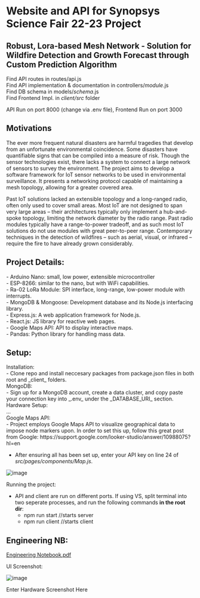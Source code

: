 <h1>Website and API for Synopsys Science Fair 22-23 Project</h1>
<h2>Robust, Lora-based Mesh Network - Solution for Wildfire Detection and Growth Forecast through Custom Prediction Algorithm</h2>

Find API routes in routes/api.js <br>
Find API implementation & documentation in controllers/_module_.js <br>
Find DB schema in models/_schema_.js <br>
Find Frontend Impl. in _client/src_ folder <br>

API Run on port 8000 (change via .env file), Frontend Run on port 3000

<h2>Motivations</h2>

The ever more frequent natural disasters are harmful tragedies that develop from an unfortunate environmental coincidence. Some disasters have quantifiable signs that can be compiled into a measure of risk. Though the sensor technologies exist, there lacks a system to connect a large network of sensors to survey the environment. The project aims to develop a software framework for IoT sensor networks to be used in environmental surveillance. It presents a networking protocol capable of maintaining a mesh topology, allowing for a greater covered area. 

Past IoT solutions lacked an extensible topology and a long-ranged radio, often only used to cover small areas. Most IoT are not designed to span very large areas – their architectures typically only implement a hub-and-spoke topology, limiting the network diameter by the radio range. Past radio modules typically have a range-to-power tradeoff, and as such most IoT solutions do not use modules with great peer-to-peer range.
Contemporary techniques in the detection of wildfires – such as aerial, visual, or infrared – require the fire to have already grown considerably.

<h2>Project Details: </h2>
 - Arduino Nano: small, low power, extensible microcontroller <br>
 - ESP-8266: similar to the nano, but with WiFi capabilities. <br>
 - Ra-02 LoRa Module: SPI interface, long-range, low-power module with interrupts. <br>
 - MongoDB & Mongoose: Development database and its Node.js interfacing library. <br>
 - Express.js: A web application framework for Node.js. <br>
 - React.js: JS library for reactive web pages. <br>
 - Google Maps API: API to display interactive maps. <br>
 - Pandas: Python library for handling mass data. <br>

<h2>Setup:</h2>
Installation: <br>
 - Clone repo and install neccesary packages from package.json files in both root and _client_ folders. <br>
MongoDB: <br>
- Sign up for a MongoDB account, create a data cluster, and copy paste your connection key into _.env_ under the _DATABASE_URI_ section. <br>
Hardware Setup: <br>
... <br>
Google Maps API: <br>
- Project employs Google Maps API to visualize geographical data to impose node markers upon. In order to set this up, follow this great post from Google: https://support.google.com/looker-studio/answer/10988075?hl=en <br>

- After ensuring all has been set up, enter your API key on line 24 of _src/pages/components/Map.js_. 

![image](https://user-images.githubusercontent.com/77950550/224384180-e7780625-506f-49b2-91b1-cc9645b2b296.png)

Running the project:
- API and client are run on different ports. If using VS, split terminal into two seperate processes, and run the following commands __in the root dir__:
  - npm run start //starts server
  - npm run client //starts client

<h2>Engineering NB:</h2>

[Engineering Notebook.pdf](https://github.com/beranki/loRAFire/files/10944520/Engineering.Notebook.pdf)


UI Screenshot:

![image](https://user-images.githubusercontent.com/77950550/224387430-be3252d5-e3ed-4d2b-94e6-9bb13b9a8d2d.png)

Enter Hardware Screenshot Here
